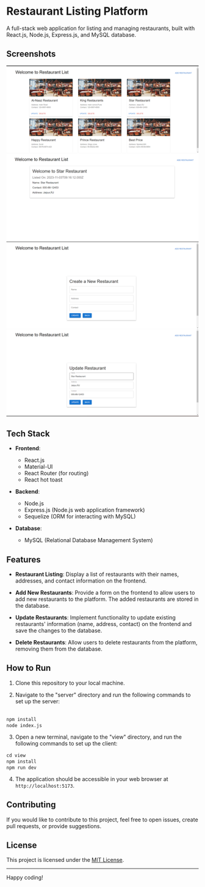 <!-- # Restaurant-Listing-Platform

A Restaurant Listing Platform Full stack app with React.js, Node.js, Express.js MySQL Database



## Screenshots

![Home](./redme-imgs/home.png)
![details](./redme-imgs/details.png)
![add](./redme-imgs/create-restaurant.png)
![edit](./redme-imgs/edit-restaurant.png) -->

# Restaurant Listing Platform

A full-stack web application for listing and managing restaurants, built with React.js, Node.js, Express.js, and MySQL database.

## Screenshots

![Home](./redme-imgs/home.png)
![details](./redme-imgs/details.png)
![add](./redme-imgs/create-restaurant.png)
![edit](./redme-imgs/edit-restaurant.png)

## Tech Stack

- **Frontend**:

  - React.js
  - Material-UI
  - React Router (for routing)
  - React hot toast

- **Backend**:

  - Node.js
  - Express.js (Node.js web application framework)
  - Sequelize (ORM for interacting with MySQL)

- **Database**:
  - MySQL (Relational Database Management System)

## Features

- **Restaurant Listing**: Display a list of restaurants with their names, addresses, and contact information on the frontend.

- **Add New Restaurants**: Provide a form on the frontend to allow users to add new restaurants to the platform. The added restaurants are stored in the database.

- **Update Restaurants**: Implement functionality to update existing restaurants' information (name, address, contact) on the frontend and save the changes to the database.

- **Delete Restaurants**: Allow users to delete restaurants from the platform, removing them from the database.

## How to Run

1. Clone this repository to your local machine.

2. Navigate to the "server" directory and run the following commands to set up the server:

```

npm install
node index.js

```

3. Open a new terminal, navigate to the "view" directory, and run the following commands to set up the client:

```
cd view
npm install
npm run dev
```

4. The application should be accessible in your web browser at `http://localhost:5173`.

## Contributing

If you would like to contribute to this project, feel free to open issues, create pull requests, or provide suggestions.

## License

This project is licensed under the [MIT License](LICENSE).

---

Happy coding!
